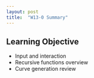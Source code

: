 ```yaml
---
layout: post
title:  "W13-0 Summary"
---
```


## Learning Objective
- Input and interaction 
- Recursive functions overview
- Curve generation review

